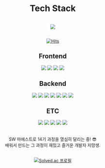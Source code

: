 <div align=center>
  <h1>Tech Stack</h1>
  <br>
  <img src="https://i.imgur.com/TKZSfly.gif" />
  <br><br>
  
  [![Hits](https://hits.seeyoufarm.com/api/count/incr/badge.svg?url=https%3A%2F%2Fgithub.com%2Fwestreed%2Fwestreed&count_bg=%2356A9FF&title_bg=%234C4C4C&icon=xfce.svg&icon_color=%23FFFFFF&title=Hits&edge_flat=false)](https://hits.seeyoufarm.com)

  <h2>Frontend</h2>
  <img src="https://img.shields.io/badge/JavaScript-F7DF1E?style=flat&logo=JavaScript&logoColor=white"/>
  <img src="https://img.shields.io/badge/React-61DAFB?style=flat&logo=React&logoColor=white"/>
  <img src="https://img.shields.io/badge/TailwindCSS-06B6D4?style=flat&logo=Tailwindcss&logoColor=white"/>
  <img src="https://img.shields.io/badge/Bootstrap-7952B3?style=flat&logo=bootstrap&logoColor=white"/>

  <h2>Backend</h2>
  <img src="https://img.shields.io/badge/Python-3776AB?style=flat&logo=Python&logoColor=white"/>
  <img src="https://img.shields.io/badge/Java-007396?style=flat&logo=java&logoColor=white"/>
  <img src="https://img.shields.io/badge/Flask-000000?style=flat&logo=Flask&logoColor=white">
  <img src="https://img.shields.io/badge/SpringBoot-6DB33F?style=flat&logo=SpringBoot&logoColor=white">
  <img src="https://img.shields.io/badge/MySQL-4479A1?style=flat&logo=MySQL&logoColor=white">
  <img src="https://img.shields.io/badge/MongoDB-47A248?style=flat&logo=MongoDB&logoColor=white">
  <img src="https://img.shields.io/badge/Amazon AWS-232F3E?style=flat&logo=amazonaws&logoColor=white">
  
  <h2>ETC</h2>
  <img src="https://img.shields.io/badge/Git-F05032?style=flat&logo=git&logoColor=white"/>
  <img src="https://img.shields.io/badge/ChatGPT-412991?style=flat&logo=openai&logoColor=white"/>
  <img src="https://img.shields.io/badge/GitHub Actions-2088FF?style=flat&logo=GitHubActions&logoColor=white">
  <img src="https://img.shields.io/badge/GoogleCloud-4285F4?style=flat&logo=GoogleCloud&logoColor=white">
  <img src="https://img.shields.io/badge/Discord.py-5865F2?style=flat&logo=Discord&logoColor=white"/>
  <br><br>
<br>

  <div>SW 마에스트로 14기 과정을 열심히 달리는 중! 😎</div>
  <div>배워서 만드는 그 과정이 재밌고 즐거운 개발자 지망생.</div>
  <div></div>
  <br>
  
  [![Solved.ac
프로필](http://mazassumnida.wtf/api/v2/generate_badge?boj=westreed)](https://solved.ac/westreed)
</div>
